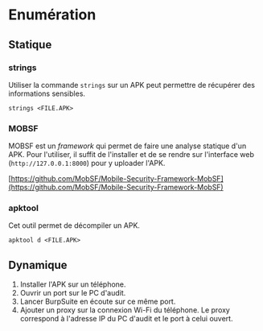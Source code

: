 # Enumération

## Statique

### strings

Utiliser la commande `strings` sur un APK peut permettre de récupérer des informations sensibles.

```
strings <FILE.APK>
```

### MOBSF

MOBSF est un _framework_ qui permet de faire une analyse statique d'un APK. Pour l'utiliser, il suffit de l'installer et de se rendre sur l'interface web (`http://127.0.0.1:8000`) pour y uploader l'APK.

[https://github.com/MobSF/Mobile-Security-Framework-MobSF](https://github.com/MobSF/Mobile-Security-Framework-MobSF)

### apktool

Cet outil permet de décompiler un APK.

```
apktool d <FILE.APK>
```

## Dynamique

1. Installer l'APK sur un téléphone.
2. Ouvrir un port sur le PC d'audit.
3. Lancer BurpSuite en écoute sur ce même port.
4. Ajouter un proxy sur la connexion Wi-Fi du téléphone. Le proxy correspond à l'adresse IP du PC d'audit et le port à celui ouvert.
